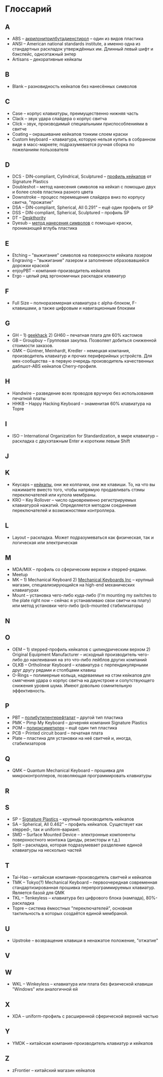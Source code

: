 # Глоссарий

## A
* ABS – [акрилонитрилбутадиенстирол](https://flumeded.github.io/ru_mech/#/keycaps?id=abs) – один из видов пластика
* ANSI – American national standards institute, а именно одна из стандартных раскладок утверждённых им. Длинный левый шифт и бэкспейс, одноэтажный энтер
* Artisans – декоративные кейкапы

## B
* Blank – разновидность кейкапов без нанесённых символов

## C
* Case – корпус клавиатуры, преимущественно нижняя часть
* Clack – звук удара слайдера о корпус свитча
* Click – звук, производимый специальными приспособлениями в свитче
* Coating – окрашивание кейкапов тонким слоем краски
* Custom keyboard – клавиатура, которую нельзя купить в собранном виде в масс-маркете; подразумевается ручная сборка по пожеланиям пользователя 

## D
* DCS - DIN-compliant, Cylindrical, Sculptured – [профиль кейкапов](https://flumeded.github.io/ru_mech/#/keycaps?id=%D0%9F%D1%80%D0%BE%D1%84%D0%B8%D0%BB%D0%B8) от Signature Plastics
* Doubleshot – метод нанесения символов на кейкап с помощью двух и более слоёв пластика разного цвета
* Downstroke – процесс перемещения слайдера вниз по корпусу свитча, "прожатие"
* DSA – DIN-compliant, Spherical, All 0.291" – ещё один профиль от SP
* DSS – DIN-compliant, Spherical, Sculptured – профиль SP
* DT – [Deskthority](https://deskthority.net/)
* Dyesub – [метод нанесения символов](https://flumeded.github.io/ru_mech/#/keycaps?id=%D0%9C%D0%B5%D1%82%D0%BE%D0%B4%D1%8B-%D0%BD%D0%B0%D0%BD%D0%B5%D1%81%D0%B5%D0%BD%D0%B8%D1%8F-%D1%81%D0%B8%D0%BC%D0%B2%D0%BE%D0%BB%D0%BE%D0%B2) с помощью краски, проникающей вглубь пластика

## E
* Etching – "выжигание" символов на поверхности кейкапа лазером
* Engraving – "выжигание" лазером и заполнение образовавшейся дорожки краской
* enjoyPBT – компания-производитель кейкапов
* Ergo – целый ряд эргономичных раскладок клавиатур

## F
* Full Size – полнораземерная клавиатура с alpha-блоком, F-клавишами, а также цифровым и навигационным блоками

## G
* GH – 1) [geekhack](https://geekhack.org/) 
       2) GH60 – печатная плата для 60% кастомов
* GB – Groupbuy – Групповая закупка. Позволяет добиться сниженной стоимости заказов.
* GMK – Güntner, Meinhardt, Kredler - немецкая компания, производитель клавиатур и прочих периферийных устройств. Для мех-сообщества – в первую очередь производитель качественных даблшот-ABS кейкапов Cherry-профиля.

## H
* Handwire – разведение всех проводов вручную без использования печатной платы
* HHKB – Happy Hacking Keyboard – знаменитая 60% клавиатура на Topre

## I 
* ISO – International Organization for Standardization, в мире клавиатур – раскладка с двухэтажным Enter и коротким левым Shift

## J

## K
* Keycaps – [кейкапы](https://flumeded.github.io/ru_mech/#/keycaps), они же колпачки, они же клавиши. То, на что вы нажимаете вместо того, чтобы напрямую продавливать стэмы переключателей или купола мембраны.
* KRO – Key Rollover – число одновременно регистрируемых клавиатурой нажатий. Определяется методом соединения переключателей и возможностями контроллера.

## L
* Layout – раскладка. Может подразумеваться как физическая, так и логическая или электрическая

## M 
* MDA/MIX – профиль со сферическим верхом и stepped-рядами.
* Meetup
* MK – 1) Mechanical Keyboard
       2) [Mechanical Keyboards Inc](https://mechanicalkeyboards.com/) – крупный магазин, специализирующийся на high-end механических клавиатурах
* Mount – установка чего-либо куда-либо (I'm mounting my switches to the plate right now – сейчас я устанавливаю свои свитчи на плату) или метод установки чего-либо (pcb-mounted стабилизаторы)  

## N

## O
* OEM – 1) stepped-профиль кейкапов с цилиндрическим верхом
        2) Original Equipment Manufacturer – исходный производитель чего-либо до наклеивания на это что-либо лейблов других компаний 
* OLKB – Ortholinear Keyboard – клавиатура с перпендикулярными друг другу рядами и столбцами клавиш
* O-Rings – полимерные кольца, надеваемые на стэм кейкапов для смягчения удара о корпус свитча на даунстроке и сопутствующего снижения уровня шума. Имеют довольно сомнительную эффективность.

## P
* PBT – [полибутилентерефталат](https://flumeded.github.io/ru_mech/#/keycaps?id=pbt) – другой тип пластика
* PMK – Pimp My Keyboard – дочерняя компания Signature Plastics
* POM – [полиоксиметилен](https://flumeded.github.io/ru_mech/#/keycaps?id=pom) – ещё один тип пластика
* PCB – Printed circuit board – печатная плата
* Plate – пластина для установки на неё свитчей и, иногда, стабилизаторов

## Q
* QMK – Quantum Mechanical Keyboard – прошивка для микроконтроллеров, позволяющая программировать клавиатуры

## R

## S
* SP – [Signature Plastics](http://www.solutionsinplastic.com/) – крупный производитель кейкапов
* SA – Spherical, All 0.462" – профиль кейкапов. Существует как stepped-, так и uniform-вариант.
* SMD – Surface Mounted Device – электронные компоненты поверхностного монтажа (диоды, резисторы и т.д.)
* Split – раскладка, которая подразумевает разделение единой клавиатуры на несколько частей

## T
* Tai-Hao – китайская компания-производитель свитчей и кейкапов
* TMK – Tokyo(?) Mechanical Keyboard – первоочередная современная стандартизированная прошивка перепрограммируемых клавиатур. Является базой для QMK
* TKL – Tenkeyless – клавиатура без цифрового блока (нампада), 80%-раскладка
* Topre – система ёмкостных "переключателей", основная тактильность в которых создаётся единой мембраной.

## U
* Upstroke – возвращение клавиши в ненажатое положение, "отжатие"

## V

## W
* WKL – Winkeyless – клавиатура или плата без физической клавиши "Windows" или аналогичной ей

## X
* XDA – uniform-профиль с расширенной сферической верхней частью 

## Y
* YMDK – китайская компания-производитель клавиатур и кейкапов

## Z
* zFrontier – китайский магазин кейкапов
